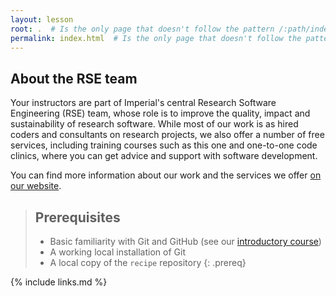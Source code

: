 ```yaml
---
layout: lesson
root: .  # Is the only page that doesn't follow the pattern /:path/index.html
permalink: index.html  # Is the only page that doesn't follow the pattern /:path/index.html
---
```


## About the RSE team

Your instructors are part of Imperial's central Research Software Engineering (RSE)
team, whose role is to improve the quality, impact and sustainability of research
software. While most of our work is as hired coders and consultants on research
projects, we also offer a number of free services, including training courses such as
this one and one-to-one code clinics, where you can get advice and support with software
development.

You can find more information about our work and the services we offer [on our website].

[on our website]: https://www.imperial.ac.uk/admin-services/ict/self-service/research-support/rcs/service-offering/research-software-engineering/

> ## Prerequisites
>
> - Basic familiarity with Git and GitHub (see our [introductory course](https://imperialcollegelondon.github.io/introductory_grad_school_git_course/index.html))
> - A working local installation of Git
> - A local copy of the `recipe` repository
{: .prereq}

{% include links.md %}
